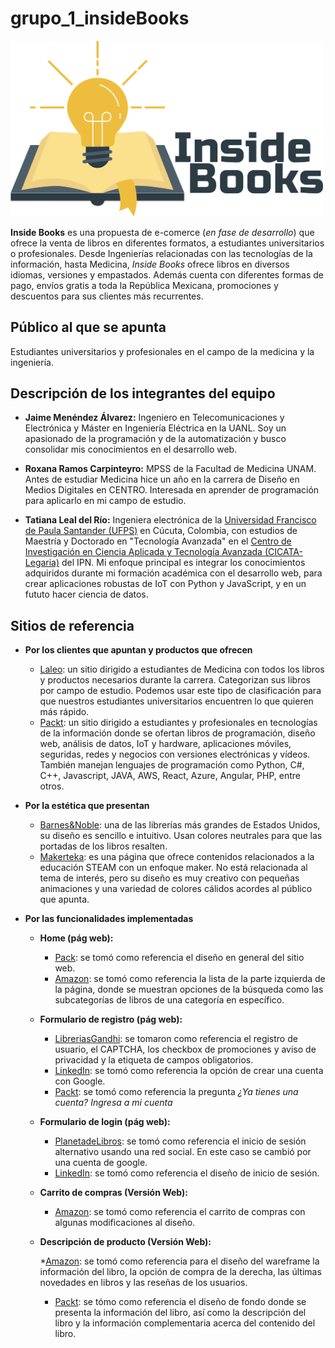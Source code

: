 # grupo_1_insideBooks

<a>
    <img src="https://github.com/JaimeMenendez/grupo_1_ebooks/blob/main/design/logoWS/Logo.png" alt="Logo del sitio web" width="500" style="horizontal-align:middle;">
</a>

**Inside Books** es una propuesta de e-comerce (*en fase de desarrollo*) que ofrece la venta de libros en diferentes formatos, a estudiantes universitarios o profesionales. Desde Ingenierías relacionadas con las tecnologías de la información, hasta Medicina, *Inside Books* ofrece libros en diversos idiomas, versiones y empastados. Además cuenta con diferentes formas de pago, envíos gratis a toda la República Mexicana, promociones y descuentos para sus clientes más recurrentes.

## Público al que se apunta

Estudiantes universitarios y profesionales en el campo de la medicina y la ingeniería.
## Descripción de los integrantes del equipo

- **Jaime Menéndez Álvarez:** Ingeniero en Telecomunicaciones y Electrónica y Máster en Ingeniería Eléctrica en la UANL. Soy un apasionado de la programación y de la automatización y busco consolidar mis conocimientos en el desarrollo web. 

- **Roxana Ramos Carpinteyro:** MPSS de la Facultad de Medicina UNAM. Antes de estudiar Medicina hice un año en la carrera de Diseño en Medios Digitales en CENTRO. Interesada en aprender de programación para aplicarlo en mi campo de estudio.

- **Tatiana Leal del Río:** Ingeniera electrónica de la [Universidad Francisco de Paula Santander (UFPS)](https://ww2.ufps.edu.co/) en Cúcuta, Colombia, con estudios de Maestría y Doctorado en "Tecnología Avanzada" en el [Centro de Investigación en Ciencia Aplicada y Tecnología Avanzada (CICATA-Legaria)](https://www.google.com/search?client=firefox-b-d&q=cicata+legaria) del IPN. Mi enfoque principal es integrar los conocimientos adquiridos durante mi formación académica con el desarrollo web, para crear aplicaciones robustas de IoT con Python y JavaScript, y en un fututo hacer ciencia de datos.

## Sitios de referencia

- **Por los clientes que apuntan y productos que ofrecen**
    * [Laleo](https://www.laleo.com/libros-c-127.html): un sitio dirigido a estudiantes de Medicina con todos los libros y productos necesarios durante la carrera. Categorizan sus libros por campo de estudio. Podemos usar este tipo de clasificación para que nuestros estudiantes universitarios encuentren lo que quieren más rápido.
    * [Packt](https://www.packtpub.com/): un sitio dirigido a estudiantes y profesionales en tecnologías de la información donde se ofertan libros de programación, diseño web, análisis de datos, IoT y hardware, aplicaciones móviles, seguridas, redes y negocios con versiones electrónicas y vídeos. También manejan lenguajes de programación como Python, C#, C++, Javascript, JAVA, AWS, React, Azure, Angular, PHP, entre otros.

- **Por la estética que presentan**
    * [Barnes&Noble](https://www.barnesandnoble.com): una de las librerías más grandes de Estados Unidos, su diseño es sencillo e intuitivo. Usan colores neutrales para que las portadas de los libros resalten.
    * [Makerteka](https://makerteca.net/): es una página que ofrece contenidos relacionados a la educación STEAM con un enfoque maker. No está relacionada al tema de interés, pero su diseño es muy creativo con pequeñas animaciones y una variedad de colores cálidos acordes al público que apunta. 

- **Por las funcionalidades implementadas**

    * **Home (pág web):**

        * [Pack](https://www.packtpub.com/): se tomó como referencia el diseño en general del sitio web.
        * [Amazon](https://www.amazon.com.mx/s?k=python+books&i=stripbooks&rh=n%3A9576190011%2Cp_n_feature_browse-bin%3A9590853011&dc&__mk_es_MX=%C3%85M%C3%85%C5%BD%C3%95%C3%91&qid=1627232270&rnid=9590844011&ref=sr_nr_p_n_feature_browse-bin_2): se tomó como referencia la lista de la parte izquierda de la página, donde se muestran opciones de la búsqueda como las subcategorías de libros de una categoría en específico.

    * **Formulario de registro (pág web):**

        * [LibreriasGandhi](https://www.gandhi.com.mx/): se tomaron como referencia el registro de usuario, el CAPTCHA, los checkbox de promociones y aviso de privacidad y la etiqueta de campos obligatorios.
        * [LinkedIn](https://www.linkedin.com/signup/cold-join?trk=guest_homepage-basic_nav-header-join): se tomó como referencia la opción de crear una cuenta con Google.
        * [Packt](https://account.packtpub.com/register): se tomó como referencia la pregunta *¿Ya tienes una cuenta? Ingresa a mi cuenta*

    * **Formulario de login (pág web):**

        * [PlanetadeLibros](https://www.planetadelibros.com/libros-ebooks): se tomó como referencia el inicio de sesión alternativo usando una red social. En este caso se cambió por una cuenta de google.
        * [LinkedIn](https://www.linkedin.com/uas/login?fromSignIn=true&trk=cold_join_sign_in): se tomó como referencia el diseño de inicio de sesión.
    
    * **Carrito de compras (Versión Web):**

        * [Amazon](https://www.amazon.com.mx/gp/cart/view.html?ref_=nav_cart#nav-top): se tomó como referencia el carrito de compras con algunas modificaciones al diseño.

    * **Descripción de producto (Versión Web):**
        
        *[Amazon](https://www.amazon.com.mx/Web-Design-Html-JavaScript-Jquery/dp/1118907442/ref=sr_1_1?__mk_es_MX=%C3%85M%C3%85%C5%BD%C3%95%C3%91&dchild=1&keywords=javascript+book&qid=1627491935&sr=8-1): se tomó como referencia para el diseño del wareframe la información del libro, la opción de compra de la derecha, las últimas novedades en libros y las reseñas de los usuarios.
        * [Packt](https://www.packtpub.com/product/flutter-cookbook/9781838823382): se tómo como referencia el diseño de fondo donde se presenta la información del libro, así como la descripción del libro y la información complementaria acerca del contenido del libro.
